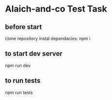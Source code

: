 # Alaich-and-co Test Task

## before start

clone repository
instal dependacies: npm i

## to start dev server

npm run dev

## to run tests

npm run tests
